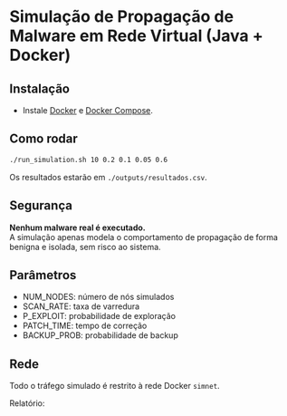 # Simulação de Propagação de Malware em Rede Virtual (Java + Docker)

## Instalação

- Instale [Docker](https://docs.docker.com/get-docker/) e [Docker Compose](https://docs.docker.com/compose/install/).

## Como rodar

```bash
./run_simulation.sh 10 0.2 0.1 0.05 0.6
```

Os resultados estarão em `./outputs/resultados.csv`.

## Segurança

**Nenhum malware real é executado.**  
A simulação apenas modela o comportamento de propagação de forma benigna e isolada, sem risco ao sistema.

## Parâmetros

- NUM_NODES: número de nós simulados
- SCAN_RATE: taxa de varredura
- P_EXPLOIT: probabilidade de exploração
- PATCH_TIME: tempo de correção
- BACKUP_PROB: probabilidade de backup

## Rede

Todo o tráfego simulado é restrito à rede Docker `simnet`.



Relatório: 
